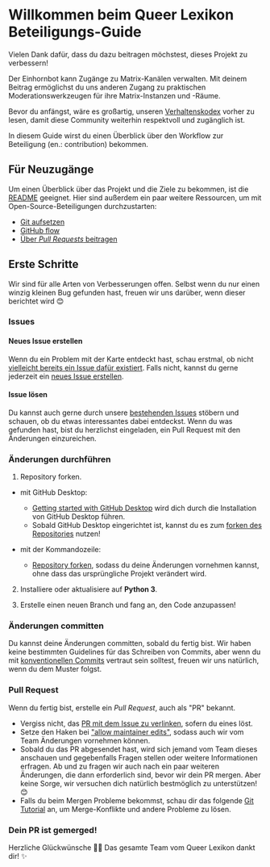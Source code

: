 # Willkommen beim Queer Lexikon Beteiligungs-Guide <!-- omit in toc -->

Vielen Dank dafür, dass du dazu beitragen möchstest, dieses Projekt zu verbessern!

Der Einhornbot kann Zugänge zu Matrix-Kanälen verwalten. Mit deinem Beitrag ermöglichst du
uns anderen Zugang zu praktischen Moderationswerkzeugen für ihre Matrix-Instanzen und -Räume.

Bevor du anfängst, wäre es großartig, unseren [Verhaltenskodex](./CODE_OF_CONDUCT.md) vorher zu lesen,
damit diese Community weiterhin respektvoll und zugänglich ist.

In diesem Guide wirst du einen Überblick über den Workflow zur Beteiligung (en.: contribution) bekommen.

## Für Neuzugänge

Um einen Überblick über das Projekt und die Ziele zu bekommen, ist die [README](./README.md) geeignet.
Hier sind außerdem ein paar weitere Ressourcen, um mit Open-Source-Beteiligungen durchzustarten:

- [Git aufsetzen](https://docs.github.com/en/get-started/quickstart/set-up-git)
- [GitHub flow](https://docs.github.com/en/get-started/quickstart/github-flow)
- [Über _Pull Requests_ beitragen](https://docs.github.com/en/github/collaborating-with-pull-requests)

## Erste Schritte

Wir sind für alle Arten von Verbesserungen offen. Selbst wenn du nur einen winzig kleinen Bug gefunden hast,
freuen wir uns darüber, wenn dieser berichtet wird :blush:

### Issues

#### Neues Issue erstellen

Wenn du ein Problem mit der Karte entdeckt hast, schau erstmal, ob nicht [vielleicht bereits ein Issue dafür existiert](https://github.com/Queer-Lexikon/einhornbot/issues).
Falls nicht, kannst du gerne jederzeit ein [neues Issue erstellen](https://github.com/Queer-Lexikon/einhornbot/issues/new/choose).

#### Issue lösen

Du kannst auch gerne durch unsere [bestehenden Issues](https://github.com/Queer-Lexikon/einhornbot/issues) stöbern und schauen, ob du etwas interessantes dabei entdeckst.
Wenn du was gefunden hast, bist du herzlichst eingeladen, ein Pull Request mit den Änderungen einzureichen.

### Änderungen durchführen

1. Repository forken.

- mit GitHub Desktop:

  - [Getting started with GitHub Desktop](https://docs.github.com/en/desktop/installing-and-configuring-github-desktop/getting-started-with-github-desktop) wird dich durch die Installation von GitHub Desktop führen.
  - Sobald GitHub Desktop eingerichtet ist, kannst du es zum [forken des Repositories](https://docs.github.com/en/desktop/contributing-and-collaborating-using-github-desktop/cloning-and-forking-repositories-from-github-desktop) nutzen!

- mit der Kommandozeile:
  - [Repository forken](https://docs.github.com/en/github/getting-started-with-github/fork-a-repo#fork-an-example-repository), sodass du deine Änderungen vornehmen kannst, ohne dass das ursprüngliche Projekt verändert wird.

2. Installiere oder aktualisiere auf **Python 3**.

3. Erstelle einen neuen Branch und fang an, den Code anzupassen!

### Änderungen committen

Du kannst deine Änderungen committen, sobald du fertig bist.
Wir haben keine bestimmten Guidelines für das Schreiben von Commits, aber wenn du mit [konventionellen Commits](https://www.conventionalcommits.org/de/v1.0.0/) vertraut sein solltest, freuen wir uns natürlich, wenn du dem Muster folgst.

### Pull Request

Wenn du fertig bist, erstelle ein _Pull Request_, auch als "PR" bekannt.

- Vergiss nicht, das [PR mit dem Issue zu verlinken](https://docs.github.com/en/issues/tracking-your-work-with-issues/linking-a-pull-request-to-an-issue), sofern du eines löst.
- Setze den Haken bei ["allow maintainer edits"](https://docs.github.com/en/github/collaborating-with-issues-and-pull-requests/allowing-changes-to-a-pull-request-branch-created-from-a-fork), sodass auch wir vom Team Änderungen vornehmen können.
- Sobald du das PR abgesendet hast, wird sich jemand vom Team dieses anschauen und gegebenfalls Fragen stellen oder weitere Informationen erfragen.
  Ab und zu fragen wir auch nach ein paar weiteren Änderungen, die dann erforderlich sind, bevor wir dein PR mergen.
  Aber keine Sorge, wir versuchen dich natürlich bestmöglich zu unterstützen! :blush:
- Falls du beim Mergen Probleme bekommst, schau dir das folgende [Git Tutorial](https://github.com/skills/resolve-merge-conflicts) an, um Merge-Konflikte und andere Probleme zu lösen.

### Dein PR ist gemerged!

Herzliche Glückwünsche :tada::tada:
Das gesamte Team vom Queer Lexikon dankt dir! :sparkles:
